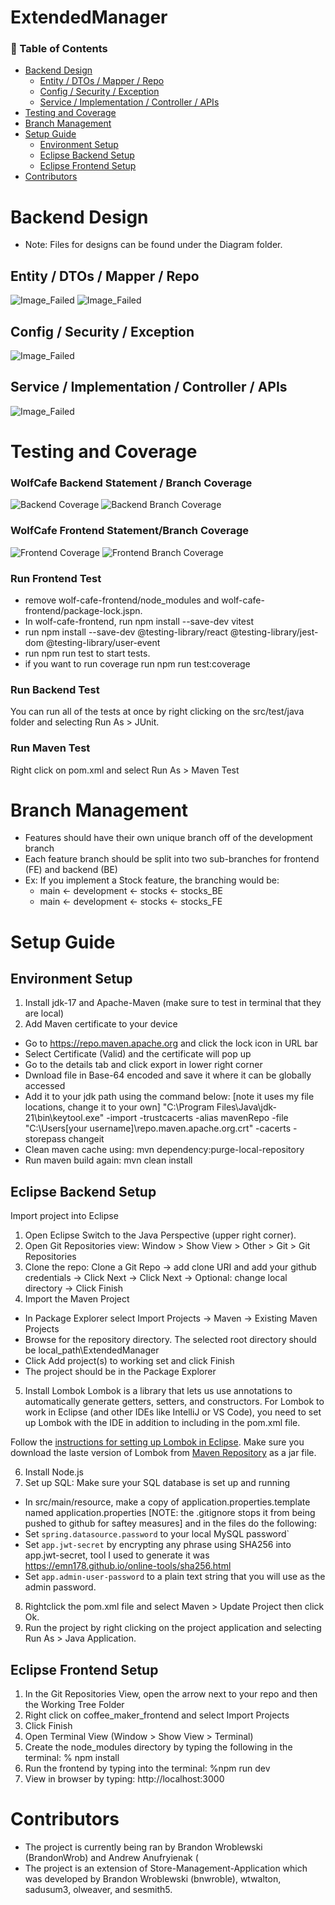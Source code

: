 # ExtendedManager

### 📑 Table of Contents
- [Backend Design](#backend-design)
  - [Entity / DTOs / Mapper / Repo](#entity--dtos--mapper--repo)
  - [Config / Security / Exception](#config--security--exception)
  - [Service / Implementation / Controller / APIs](#service--implementation--controller--apis)
- [Testing and Coverage](#testing-and-coverage)
- [Branch Management](#branch-management)
- [Setup Guide](#setup-guide)
  - [Environment Setup](#environment-setup)
  - [Eclipse Backend Setup](#eclipse-backend-setup)
  - [Eclipse Frontend Setup](#eclipse-frontend-setup)
- [Contributors](#contributors)

# Backend Design
- Note: Files for designs can be found under the Diagram folder.

## Entity / DTOs / Mapper / Repo
![Image_Failed](Diagrams/Entity_DTO_Mapper_Repo.png)
![Image_Failed](Diagrams/SQL_Tables.png)

## Config / Security / Exception
![Image_Failed](Diagrams/Config_Security_Exception.png)

## Service / Implementation / Controller / APIs
![Image_Failed](Diagrams/Service_Impl_Controller.png)

# Testing and Coverage

### WolfCafe Backend Statement / Branch Coverage

![Backend Coverage](.github/badges/jacoco-backend.svg)
![Backend Branch Coverage](.github/badges/jacoco-branches.svg)

### WolfCafe Frontend Statement/Branch Coverage

![Frontend Coverage](.github/badges/coverage-frontend.svg)
![Frontend Branch Coverage](.github/badges/frontend-branches.svg)

### Run Frontend Test
- remove wolf-cafe-frontend/node_modules and wolf-cafe-frontend/package-lock.jspn.
- In wolf-cafe-frontend, run npm install --save-dev vitest
- run npm install --save-dev @testing-library/react @testing-library/jest-dom @testing-library/user-event
- run npm run test to start tests.
- if you want to run coverage run npm run test:coverage
  
### Run Backend Test
You can run all of the tests at once by right clicking on the src/test/java folder and selecting Run As > JUnit.

### Run Maven Test
Right click on pom.xml and select Run As > Maven Test

# Branch Management
- Features should have their own unique branch off of the development branch
- Each feature branch should be split into two sub-branches for frontend (FE) and backend (BE)
- Ex: If you implement a Stock feature, the branching would be:
  - main <- development <- stocks <- stocks_BE
  - main <- development <- stocks <- stocks_FE

# Setup Guide

## Environment Setup
1. Install jdk-17 and Apache-Maven (make sure to test in terminal that they are local)
2. Add Maven certificate to your device
  - Go to https://repo.maven.apache.org and click the lock icon in URL bar
  - Select Certificate (Valid) and the certificate will pop up
  - Go to the details tab and click export in lower right corner
  - Dwnload file in Base-64 encoded and save it where it can be globally accessed
  - Add it to your jdk path using the command below: [note it uses my file locations, change it to your own]
    "C:\Program Files\Java\jdk-21\bin\keytool.exe" -import -trustcacerts -alias mavenRepo -file "C:\Users\[your username]\repo.maven.apache.org.crt" -cacerts -storepass changeit
  - Clean maven cache using: mvn dependency:purge-local-repository
  - Run maven build again: mvn clean install

## Eclipse Backend Setup
Import project into Eclipse
1. Open Eclipse Switch to the Java Perspective (upper right corner).
2. Open Git Repositories view: Window > Show View > Other > Git > Git Repositories
3. Clone the repo: Clone a Git Repo -> add clone URI and add your github credentials -> Click Next -> Click Next -> Optional: change local directory -> Click Finish
4. Import the Maven Project
 - In Package Explorer select Import Projects -> Maven -> Existing Maven Projects
 - Browse for the repository directory. The selected root directory should be local_path\ExtendedManager
 - Click Add project(s) to working set and click Finish
 - The project should be in the Package Explorer
5. Install Lombok
Lombok is a library that lets us use annotations to automatically generate getters, setters, and constructors.  For Lombok to work in Eclipse (and other IDEs like IntelliJ or VS Code), you need to set up Lombok with the IDE in addition to including in the pom.xml file.

Follow the [instructions for setting up Lombok in Eclipse](https://projectlombok.org/setup/eclipse).  Make sure you download the laste version of Lombok from [Maven Repository](https://mvnrepository.com/artifact/org.projectlombok/lombok) as a jar file.

6. Install Node.js
7.  Set up SQL: Make sure your SQL database is set up and running
  * In src/main/resource, make a copy of application.properties.template named application.properties [NOTE: the .gitignore stops it from being pushed to github for saftey measures] and in the files do the following:
  * Set `spring.datasource.password` to your local MySQL password`
  * Set `app.jwt-secret` by encrypting any phrase using SHA256 into app.jwt-secret, tool I used to generate it was https://emn178.github.io/online-tools/sha256.html
  * Set `app.admin-user-password` to a plain text string that you will use as the admin password.

8. Rightclick the pom.xml file and select Maven > Update Project then click Ok.
9. Run the project by right clicking on the project application and selecting Run As > Java Application.

## Eclipse Frontend Setup
1. In the Git Repositories View, open the arrow next to your repo and then the Working Tree Folder
2. Right click on coffee_maker_frontend and select Import Projects
3. Click Finish
4. Open Terminal View (Window > Show View > Terminal)
5. Create the node_modules directory by typing the following in the terminal: % npm install
6. Run the frontend by typing into the terminal: %npm run dev
7. View in browser by typing: http://localhost:3000

# Contributors
- The project is currently being ran by Brandon Wroblewski (BrandonWrob) and Andrew Anufryienak (
- The project is an extension of Store-Management-Application which was developed by Brandon Wroblewski (bnwroble), wtwalton, sadusum3, olweaver, and sesmith5.
